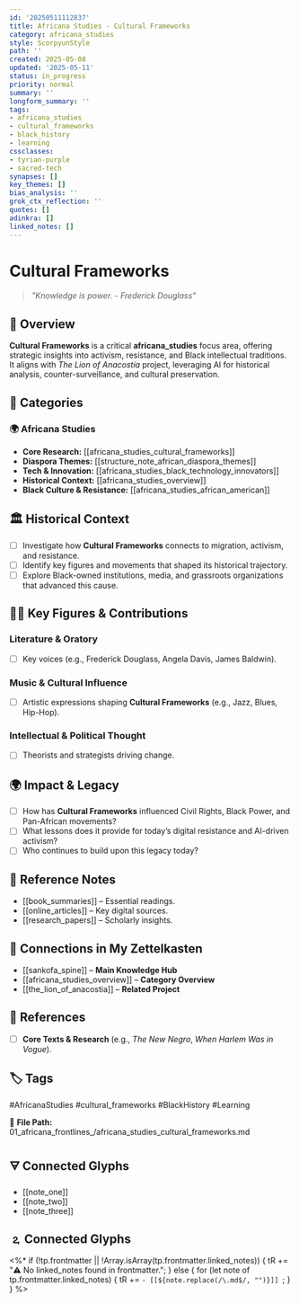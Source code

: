 ```yaml
---
id: '20250511112837'
title: Africana Studies - Cultural Frameworks
category: africana_studies
style: ScorpyunStyle
path: ''
created: 2025-05-08
updated: '2025-05-11'
status: in_progress
priority: normal
summary: ''
longform_summary: ''
tags:
- africana_studies
- cultural_frameworks
- black_history
- learning
cssclasses:
- tyrian-purple
- sacred-tech
synapses: []
key_themes: []
bias_analysis: ''
grok_ctx_reflection: ''
quotes: []
adinkra: []
linked_notes: []
---
```


# Cultural Frameworks

> _"Knowledge is power. - Frederick Douglass"_

## 📌 Overview
**Cultural Frameworks** is a critical **africana_studies** focus area, offering strategic insights into activism, resistance, and Black intellectual traditions. It aligns with *The Lion of Anacostia* project, leveraging AI for historical analysis, counter-surveillance, and cultural preservation.

## 📂 Categories
### 🌍 **Africana Studies**
- **Core Research:** [[africana_studies_cultural_frameworks]]  
- **Diaspora Themes:** [[structure_note_african_diaspora_themes]]  
- **Tech & Innovation:** [[africana_studies_black_technology_innovators]]  
- **Historical Context:** [[africana_studies_overview]]  
- **Black Culture & Resistance:** [[africana_studies_african_american]]  

## 🏛️ Historical Context
- [ ] Investigate how **Cultural Frameworks** connects to migration, activism, and resistance.  
- [ ] Identify key figures and movements that shaped its historical trajectory.  
- [ ] Explore Black-owned institutions, media, and grassroots organizations that advanced this cause.  

## ✊🏽 Key Figures & Contributions
### **Literature & Oratory**
- [ ] Key voices (e.g., Frederick Douglass, Angela Davis, James Baldwin).  

### **Music & Cultural Influence**
- [ ] Artistic expressions shaping **Cultural Frameworks** (e.g., Jazz, Blues, Hip-Hop).  

### **Intellectual & Political Thought**
- [ ] Theorists and strategists driving change.  

## 🌍 Impact & Legacy
- [ ] How has **Cultural Frameworks** influenced Civil Rights, Black Power, and Pan-African movements?  
- [ ] What lessons does it provide for today’s digital resistance and AI-driven activism?  
- [ ] Who continues to build upon this legacy today?  

## 📖 Reference Notes
- [[book_summaries]] – Essential readings.  
- [[online_articles]] – Key digital sources.  
- [[research_papers]] – Scholarly insights.  

## 🔗 Connections in My Zettelkasten
- [[sankofa_spine]] – **Main Knowledge Hub**  
- [[africana_studies_overview]] – **Category Overview**  
- [[the_lion_of_anacostia]] – **Related Project**  

## 📖 References
- [ ] **Core Texts & Research** (e.g., _The New Negro_, _When Harlem Was in Vogue_).  

## 🏷️ Tags
#AfricanaStudies #cultural_frameworks #BlackHistory #Learning

📂 **File Path:** 01_africana_frontlines_/africana_studies_cultural_frameworks.md

## 🜃 Connected Glyphs
- [[note_one]]
- [[note_two]]
- [[note_three]]
## 🄃 Connected Glyphs

<%*
if (!tp.frontmatter || !Array.isArray(tp.frontmatter.linked_notes)) {
  tR += "⚠️ No linked_notes found in frontmatter.";
} else {
  for (let note of tp.frontmatter.linked_notes) {
    tR += `- [[${note.replace(/\.md$/, "")}]]
`;
  }
}
%>
